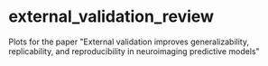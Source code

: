 # external_validation_review
Plots for the paper "External validation improves generalizability, replicability, and reproducibility in neuroimaging predictive models"
